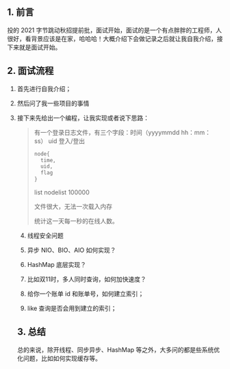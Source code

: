 ## 1. 前言

投的 2021 字节跳动秋招提前批，面试开始，面试的是一个有点胖胖的工程师，人很好，看背景应该是在家，哈哈哈！大概介绍下会做记录之后就让我自我介绍，接下来就是面试开始。

## 2. 面试流程

1.  首先进行自我介绍；

2.  然后问了我一些项目的事情

3.  接下来先给出一个编程，让我实现或者说下思路：

    >   有一个登录日志文件，有三个字段：时间（yyyymmdd hh：mm：ss） uid 登入/登出
    >
    >   ```java
    >   node{
    >     time,
    >     uid,
    >     flag
    >   }
    >   ```
    >
    >   list<node> nodelist 100000
    >
    >   文件很大，无法一次载入内存
    >
    >   统计这一天每一秒的在线人数。
    >

    4.  线程安全问题

    5.  异步 NIO、BIO、AIO 如何实现？

    6.  HashMap 底层实现？

    7.  比如双11时，多人同时查询，如何加快速度？

    8.  给你一个账单 id 和账单号，如何建立索引；

    9.  like 查询是否会用到建立的索引；

    ## 3. 总结

    总的来说，除开线程、同步异步、HashMap 等之外，大多问的都是些系统优化问题，比如如何实现缓存等。